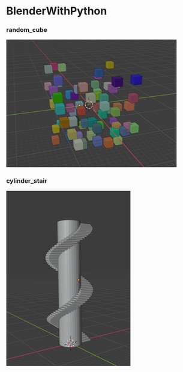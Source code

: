 # BlenderWithPython
 
### random_cube

![](https://github.com/llapuras/BlenderWithPython/blob/master/img/random_cube.png)

### cylinder_stair

![](https://github.com/llapuras/BlenderWithPython/blob/master/img/cylinder_stair_01.png)
